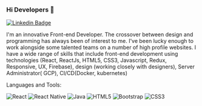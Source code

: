 ### Hi Developers 👋

[![Linkedin Badge](https://img.shields.io/badge/-Vandana-blue?style=flat-square&logo=Linkedin&logoColor=white&link=https://www.linkedin.com/in/vandana-m-62a411206/)](https://www.linkedin.com/in/vandana-m-62a411206//)

I'm an innovative Front-end Developer.
The crossover between design and programming has always been of interest to me. I've been lucky enough to work alongside some talented teams on a number of high profile websites. I have a wide range of skills that include front-end development using technologies (React, ReactJs, HTML5, CSS3, Javascript, Redux, Responsive, UX, Firebase), design (working closely with designers), Server Administrator( GCP), CI/CD(Docker, kubernetes)

Languages and Tools: 

 <img alt="React" src="https://img.shields.io/badge/react-%2320232a.svg?style=flat-square&logo=react&logoColor=%2361DAFB"/>  <img alt="React Native" src="https://img.shields.io/badge/React%20Native-RN-blue?style=flat-square&logo=bootstrap&logoColor=white"/>  <img alt="Java" src="https://img.shields.io/badge/JS-Javascript-blue?style=flat-square"/> <img alt="HTML5" src="https://img.shields.io/badge/html5-%23E34F26.svg?style=flat-square&logo=html5&logoColor=white"/>  <img alt="Bootstrap" src="https://img.shields.io/badge/bootstrap-%23563D7C.svg?style=flat-square&logo=bootstrap&logoColor=white"/> <img alt="CSS3" src="https://img.shields.io/badge/css3-%231572B6.svg?style=flat-square&logo=css3&logoColor=white"/>  
 
 
 
<!--
**Vandanadeveloper/Vandanadeveloper** is a ✨ _special_ ✨ repository because its `README.md` (this file) appears on your GitHub profile.

Here are some ideas to get you started:

- 🔭 I’m currently working on ...
- 🌱 I’m currently learning ...
- 👯 I’m looking to collaborate on ...
- 🤔 I’m looking for help with ...
- 💬 Ask me about ...
- 📫 How to reach me: ...
- 😄 Pronouns: ...
- ⚡ Fun fact: .....

-->
